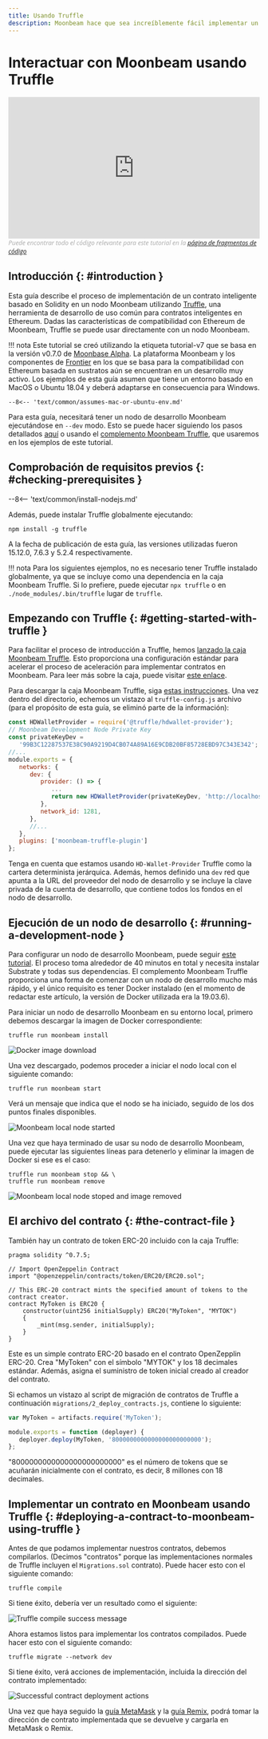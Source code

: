```yaml
---
title: Usando Truffle
description: Moonbeam hace que sea increíblemente fácil implementar un contrato inteligente basado en Solidity en un nodo Moonbeam usando Truffle. Aprenda cómo en este tutorial.
---
```


# Interactuar con Moonbeam usando Truffle

<style>.embed-container { position: relative; padding-bottom: 56.25%; height: 0; overflow: hidden; max-width: 100%; } .embed-container iframe, .embed-container object, .embed-container embed { position: absolute; top: 0; left: 0; width: 100%; height: 100%; }</style><div class='embed-container'><iframe src='https://www.youtube.com/embed//RD5MefSPNeo' frameborder='0' allowfullscreen></iframe></div>
<style>.caption { font-family: Open Sans, sans-serif; font-size: 0.9em; color: rgba(170, 170, 170, 1); font-style: italic; letter-spacing: 0px; position: relative;}</style><div class='caption'>Puede encontrar todo el código relevante para este tutorial en la <a href="{{ config.site_url }}resources/code-snippets/">página de fragmentos de código</a></div>

## Introducción {: #introduction } 

Esta guía describe el proceso de implementación de un contrato inteligente basado en Solidity en un nodo Moonbeam utilizando [Truffle](https://www.trufflesuite.com/), una herramienta de desarrollo de uso común para contratos inteligentes en Ethereum. Dadas las características de compatibilidad con Ethereum de Moonbeam, Truffle se puede usar directamente con un nodo Moonbeam.

!!! nota
    Este tutorial se creó utilizando la etiqueta tutorial-v7 que se basa en la versión v0.7.0 de [Moonbase Alpha](https://github.com/PureStake/moonbeam/releases/tag/v0.7.0). La plataforma Moonbeam y los componentes de [Frontier](https://github.com/paritytech/frontier) en los que se basa para la compatibilidad con Ethereum basada en sustratos aún se encuentran en un desarrollo muy activo. Los ejemplos de esta guía asumen que tiene un entorno basado en MacOS o Ubuntu 18.04 y deberá adaptarse en consecuencia para Windows.
    
    --8<-- 'text/common/assumes-mac-or-ubuntu-env.md'

Para esta guía, necesitará tener un nodo de desarrollo Moonbeam ejecutándose en `--dev` modo. Esto se puede hacer siguiendo los pasos detallados [aquí](/getting-started/local-node/setting-up-a-node/) o usando el [complemento Moonbeam Truffle](/integrations/trufflebox/#the-moonbeam-truffle-plugin), que usaremos en los ejemplos de este tutorial.

## Comprobación de requisitos previos {: #checking-prerequisites } 

--8<-- 'text/common/install-nodejs.md'


Además, puede instalar Truffle globalmente ejecutando:

```
npm install -g truffle
```

A la fecha de publicación de esta guía, las versiones utilizadas fueron 15.12.0, 7.6.3 y 5.2.4 respectivamente.

!!! nota
    Para los siguientes ejemplos, no es necesario tener Truffle instalado globalmente, ya que se incluye como una dependencia en la caja Moonbeam Truffle. Si lo prefiere, puede ejecutar `npx truffle` o en `./node_modules/.bin/truffle` lugar de `truffle`.

## Empezando con Truffle {: #getting-started-with-truffle } 

Para facilitar el proceso de introducción a Truffle, hemos [lanzado la caja Moonbeam Truffle](https://moonbeam.network/announcements/moonbeam-truffle-box-available-solidity-developers/). Esto proporciona una configuración estándar para acelerar el proceso de aceleración para implementar contratos en Moonbeam. Para leer más sobre la caja, puede visitar [este enlace](/integrations/trufflebox/).

Para descargar la caja Moonbeam Truffle, siga [estas instrucciones](/integrations/trufflebox/#downloading-and-setting-up-the-truffle-box).  Una vez dentro del directorio, echemos un vistazo al `truffle-config.js` archivo (para el propósito de esta guía, se eliminó parte de la información):

```js
const HDWalletProvider = require('@truffle/hdwallet-provider');
// Moonbeam Development Node Private Key
const privateKeyDev =
   '99B3C12287537E38C90A9219D4CB074A89A16E9CDB20BF85728EBD97C343E342';
//...
module.exports = {
   networks: {
      dev: {
         provider: () => {
            ...
            return new HDWalletProvider(privateKeyDev, 'http://localhost:9933/')
         },
         network_id: 1281,
      },
      //...
   },
   plugins: ['moonbeam-truffle-plugin']
};
```

Tenga en cuenta que estamos usando `HD-Wallet-Provider` Truffle como la cartera determinista jerárquica. Además, hemos definido una `dev` red que apunta a la URL del proveedor del nodo de desarrollo y se incluye la clave privada de la cuenta de desarrollo, que contiene todos los fondos en el nodo de desarrollo.

## Ejecución de un nodo de desarrollo {: #running-a-development-node } 

Para configurar un nodo de desarrollo Moonbeam, puede seguir [este tutorial](/getting-started/local-node/setting-up-a-node/). El proceso toma alrededor de 40 minutos en total y necesita instalar Substrate y todas sus dependencias. El complemento Moonbeam Truffle proporciona una forma de comenzar con un nodo de desarrollo mucho más rápido, y el único requisito es tener Docker instalado (en el momento de redactar este artículo, la versión de Docker utilizada era la 19.03.6).

Para iniciar un nodo de desarrollo Moonbeam en su entorno local, primero debemos descargar la imagen de Docker correspondiente:

```
truffle run moonbeam install
```

![Docker image download](/images/truffle/using-truffle-1.png)

Una vez descargado, podemos proceder a iniciar el nodo local con el siguiente comando:

```
truffle run moonbeam start
```

Verá un mensaje que indica que el nodo se ha iniciado, seguido de los dos puntos finales disponibles.

![Moonbeam local node started](/images/truffle/using-truffle-2.png)

Una vez que haya terminado de usar su nodo de desarrollo Moonbeam, puede ejecutar las siguientes líneas para detenerlo y eliminar la imagen de Docker si ese es el caso:

```
truffle run moonbeam stop && \
truffle run moonbeam remove
```

![Moonbeam local node stoped and image removed](/images/truffle/using-truffle-3.png)

## El archivo del contrato {: #the-contract-file } 

También hay un contrato de token ERC-20 incluido con la caja Truffle:

```solidity
pragma solidity ^0.7.5;

// Import OpenZeppelin Contract
import "@openzeppelin/contracts/token/ERC20/ERC20.sol";

// This ERC-20 contract mints the specified amount of tokens to the contract creator.
contract MyToken is ERC20 {
    constructor(uint256 initialSupply) ERC20("MyToken", "MYTOK")
    {
        _mint(msg.sender, initialSupply);
    }
}
```

Este es un simple contrato ERC-20 basado en el contrato OpenZepplin ERC-20. Crea "MyToken" con el símbolo "MYTOK" y los 18 decimales estándar. Además, asigna el suministro de token inicial creado al creador del contrato.

Si echamos un vistazo al script de migración de contratos de Truffle a continuación `migrations/2_deploy_contracts.js`, contiene lo siguiente:

```javascript
var MyToken = artifacts.require('MyToken');

module.exports = function (deployer) {
   deployer.deploy(MyToken, '8000000000000000000000000');
};
```

"8000000000000000000000000" es el número de tokens que se acuñarán inicialmente con el contrato, es decir, 8 millones con 18 decimales.

## Implementar un contrato en Moonbeam usando Truffle {: #deploying-a-contract-to-moonbeam-using-truffle } 

Antes de que podamos implementar nuestros contratos, debemos compilarlos. (Decimos "contratos" porque las implementaciones normales de Truffle incluyen el `Migrations.sol` contrato). Puede hacer esto con el siguiente comando:

```
truffle compile
```

Si tiene éxito, debería ver un resultado como el siguiente:

![Truffle compile success message](/images/truffle/using-truffle-4.png)

Ahora estamos listos para implementar los contratos compilados. Puede hacer esto con el siguiente comando:

```
truffle migrate --network dev
```

Si tiene éxito, verá acciones de implementación, incluida la dirección del contrato implementado:

![Successful contract deployment actions](/images/truffle/using-truffle-5.png)

Una vez que haya seguido la [guía MetaMask](/getting-started/local-node/using-metamask/) y la [guía Remix](/getting-started/local-node/using-remix/), podrá tomar la dirección de contrato implementada que se devuelve y cargarla en MetaMask o Remix.

